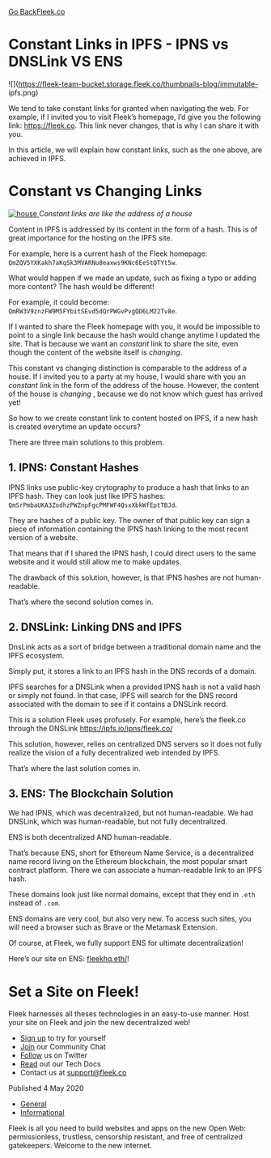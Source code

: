 [Go Back](../../)[Fleek.co](https://Fleek.co)

# Constant Links in IPFS - IPNS vs DNSLink VS ENS

![](https://fleek-team-bucket.storage.fleek.co/thumbnails-blog/immutable-
ipfs.png)

We tend to take constant links for granted when navigating the web. For
example, if I invited you to visit Fleek’s homepage, I’d give you the
following link: <https://fleek.co>. This link never changes, that is why I can
share it with you.

In this article, we will explain how constant links, such as the one above,
are achieved in IPFS.

# Constant vs Changing Links

[ ![house](../../static/04918d87cf7108d4e6b9a1ae6b1f544a/6a068/house.jpg)
](../../static/04918d87cf7108d4e6b9a1ae6b1f544a/eea4a/house.jpg) _Constant
links are like the address of a house_

Content in IPFS is addressed by its content in the form of a hash. This is of
great importance for the hosting on the IPFS site.

For example, here is a current hash of the Fleek homepage:
`QmZQV5YXKakh7aKqSk3MVARNu8eaxws9KNc6EeStQTYt5w`.

What would happen if we made an update, such as fixing a typo or adding more
content? The hash would be different!

For example, it could become:
`QmRW3V9znzFW9M5FYbitSEvd5dQrPWGvPvgQD6LM22Tv8e`.

If I wanted to share the Fleek homepage with you, it would be impossible to
point to a single link because the hash would change anytime I updated the
site. That is because we want an _constant_ link to share the site, even
though the content of the website itself is _changing_.

This constant vs changing distinction is comparable to the address of a house.
If I invited you to a party at my house, I would share with you an _constant
link_ in the form of the address of the house. However, the content of the
house is _changing_ , because we do not know which guest has arrived yet!

So how to we create constant link to content hosted on IPFS, if a new hash is
created everytime an update occurs?

There are three main solutions to this problem.

## 1\. IPNS: Constant Hashes

IPNS links use public-key crytography to produce a hash that links to an IPFS
hash. They can look just like IPFS hashes:
`QmSrPmbaUKA3ZodhzPWZnpFgcPMFWF4QsxXbkWfEptTBJd`.

They are hashes of a public key. The owner of that public key can sign a piece
of information containing the IPNS hash linking to the most recent version of
a website.

That means that if I shared the IPNS hash, I could direct users to the same
website and it would still allow me to make updates.

The drawback of this solution, however, is that IPNS hashes are not human-
readable.

That’s where the second solution comes in.

## 2\. DNSLink: Linking DNS and IPFS

DnsLink acts as a sort of bridge between a traditional domain name and the
IPFS ecosystem.

Simply put, it stores a link to an IPFS hash in the DNS records of a domain.

IPFS searches for a DNSLink when a provided IPNS hash is not a valid hash or
simply not found. In that case, IPFS will search for the DNS record associated
with the domain to see if it contains a DNSLink record.

This is a solution Fleek uses profusely. For example, here’s the fleek.co
through the DNSLink <https://ipfs.io/ipns/fleek.co/>

This solution, however, relies on centralized DNS servers so it does not fully
realize the vision of a fully decentralized web intended by IPFS.

That’s where the last solution comes in.

## 3\. ENS: The Blockchain Solution

We had IPNS, which was decentralized, but not human-readable. We had DNSLink,
which was human-readable, but not fully decentralized.

ENS is both decentralized AND human-readable.

That’s because ENS, short for Ethereum Name Service, is a decentralized name
record living on the Ethereum blockchain, the most popular smart contract
platform. There we can associate a human-readable link to an IPFS hash.

These domains look just like normal domains, except that they end in `.eth`
instead of `.com`.

ENS domains are very cool, but also very new. To access such sites, you will
need a browser such as Brave or the Metamask Extension.

Of course, at Fleek, we fully support ENS for ultimate decentralization!

Here’s our site on ENS: [fleekhq.eth/](https://fleekhq.eth/)!

# Set a Site on Fleek!

Fleek harnesses all theses technologies in an easy-to-use manner. Host your
site on Fleek and join the new decentralized web!

  * [Sign up](https://app.fleek.co) to try for yourself
  * [Join](https://slack.fleek.co/) our Community Chat
  * [Follow](https://twitter.com/FleekHQ) us on Twitter
  * [Read](https://docs.fleek.co/) out our Tech Docs
  * Contact us at support@fleek.co

Published 4 May 2020

  * [General](../../tag/general/)
  * [Informational](../../tag/informational/)

Fleek is all you need to build websites and apps on the new Open Web:
permissionless, trustless, censorship resistant, and free of centralized
gatekeepers. Welcome to the new internet.[](https://www.twitter.com/FleekHQ)

